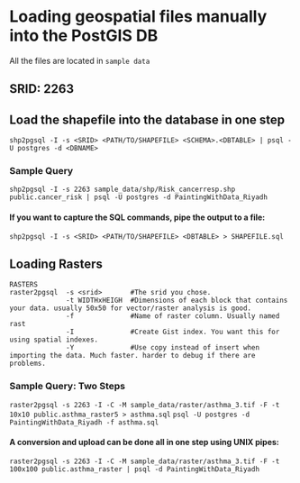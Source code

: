 # Loading geospatial files manually into the PostGIS DB
All the files are located in `sample data`
## SRID: 2263

## Load the shapefile into the database in one step
`shp2pgsql -I -s <SRID> <PATH/TO/SHAPEFILE> <SCHEMA>.<DBTABLE> | psql -U postgres -d <DBNAME>`
### Sample Query 
`shp2pgsql -I -s 2263 sample_data/shp/Risk_cancerresp.shp public.cancer_risk | psql -U postgres -d PaintingWithData_Riyadh`

#### If you want to capture the SQL commands, pipe the output to a file:
`shp2pgsql -I -s <SRID> <PATH/TO/SHAPEFILE> <DBTABLE> > SHAPEFILE.sql`

## Loading Rasters
```
RASTERS
raster2pgsql  -s <srid>       #The srid you chose.
              -t WIDTHxHEIGH  #Dimensions of each block that contains your data. usually 50x50 for vector/raster analysis is good.
              -f              #Name of raster column. Usually named rast
              -I              #Create Gist index. You want this for using spatial indexes.
              -Y              #Use copy instead of insert when importing the data. Much faster. harder to debug if there are problems.
```

### Sample Query: Two Steps
`raster2pgsql -s 2263 -I -C -M sample_data/raster/asthma_3.tif -F -t 10x10 public.asthma_raster5 > asthma.sql`
`psql -U postgres -d PaintingWithData_Riyadh -f asthma.sql`

#### A conversion and upload can be done all in one step using UNIX pipes:
`raster2pgsql -s 2263 -I -C -M sample_data/raster/asthma_3.tif -F -t 100x100 public.asthma_raster | psql -d PaintingWithData_Riyadh`
